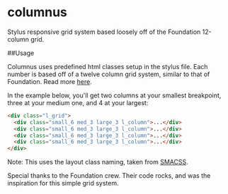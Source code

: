 columnus
========

Stylus responsive grid system based loosely off of the Foundation 12-column grid.

##Usage

Columnus uses predefined html classes setup in the stylus file. Each number is based off of a twelve column grid system, similar to that of Foundation. Read more [here](http://foundation.zurb.com/docs/components/grid.html).

In the example below, you'll get two columns at your smallest breakpoint, three at your medium one, and 4 at your largest:

```html
<div class="l_grid">
  <div class="small_6 med_3 large_3 l_column">...</div>
  <div class="small_6 med_3 large_3 l_column">...</div>
  <div class="small_6 med_3 large_3 l_column">...</div>
  <div class="small_6 med_3 large_3 l_column">...</div>
</div>
```

Note: This uses the layout class naming, taken from [SMACSS](http://smacss.com/).

Special thanks to the Foundation crew. Their code rocks, and was the inspiration for this simple grid system.

